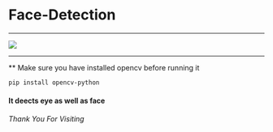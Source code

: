 # Face-Detection
<hr>
<img src="https://github.com/triyam/Face-Detection/blob/main/sample.jpg">
<hr>

** Make sure you have installed opencv before running it

    pip install opencv-python
    
<h4>It deects eye as well as face</h4>
<h6>Thank You For Visiting</h6>

